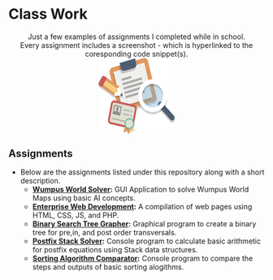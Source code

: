 # Class Work
<p align="center">
Just a few examples of assignments I completed while in school.
<br />
Every assignment includes a screenshot - which is hyperlinked to the coresponding code snippet(s).
<br />
<a href=""><img src="https://github.com/xadamxk/Class-Work/blob/master/ClassWork.png" width="150" height="150" title="Project Icon"  /></a>
<br />
</p>




<h3><b><big>Assignments</big></b></h3>
<ul><li>Below are the assignments listed under this repository along with a short description.
<ul><li><b><a href="https://github.com/xadamxk/Class-Work/tree/master/WumpusWorldMapSolver">Wumpus World Solver</a>:</b> GUI Application to solve Wumpus World Maps using basic AI concepts.</li></ul>
<ul><li><b><a href="https://github.com/xadamxk/Class-Work/tree/master/Enterprise%20Web%20Development">Enterprise Web Development</a>:</b> A compilation of web pages using HTML, CSS, JS, and PHP.</li></ul>
<ul><li><b><a href="https://github.com/xadamxk/Class-Work/tree/master/BinarySearchTreeGraphicApplication">Binary Search Tree Grapher</a>:</b> Graphical program to create a binary tree for pre,in, and post order transversals.</li></ul>
<ul><li><b><a href="https://github.com/xadamxk/Class-Work/tree/master/MyStackListConsoleApplication">Postfix Stack Solver</a>:</b> Console program to calculate basic arithmetic for postfix equations using Stack data structures.</li></ul>
<ul><li><b><a href ="https://github.com/xadamxk/Class-Work/tree/master/SortingApp">Sorting Algorithm Comparator</a>:</b> Console program to compare the steps and outputs of basic sorting alogithms.</li></ul>



</li></ul>
